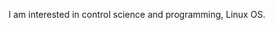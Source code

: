 I am interested in control science and programming, Linux OS.


<!---
mjyprofcont/mjyprofcont is a ✨ special ✨ repository because its `README.md` (this file) appears on your GitHub profile.
You can click the Preview link to take a look at your changes.
--->
